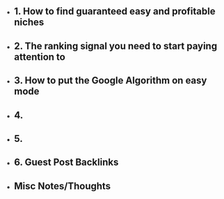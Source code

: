 - ## 1. How to find guaranteed easy and profitable niches
- ## 2. The ranking signal you need to start paying attention to
- ## 3. How to put the Google Algorithm on easy mode
- ## 4.
- ## 5.
- ## 6. Guest Post Backlinks
- ## Misc Notes/Thoughts